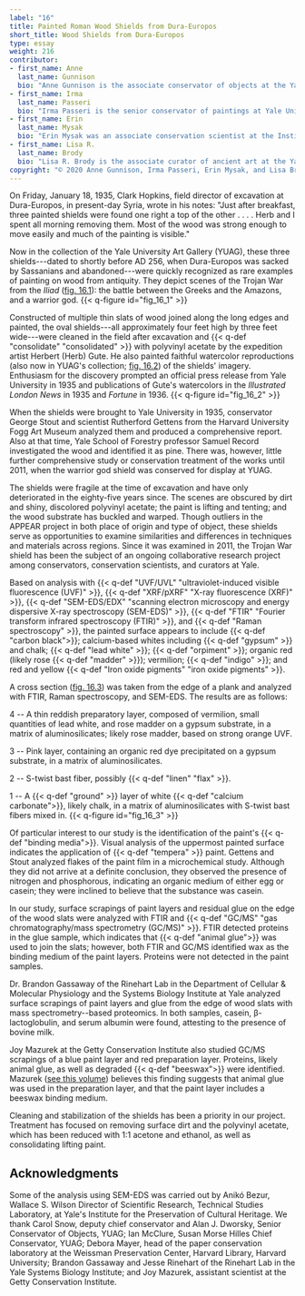 ```yaml
---
label: "16"
title: Painted Roman Wood Shields from Dura-Europos
short_title: Wood Shields from Dura-Europos
type: essay
weight: 216
contributor:
- first_name: Anne
  last_name: Gunnison
  bio: "Anne Gunnison is the associate conservator of objects at the Yale University Art Gallery. She received a BA in art history from Stanford University and an MA in principles of conservation and MS in conservation for archaeology and museums from the Institute of Archaeology, University College London. Prior to joining the staff at Yale, Gunnison worked as a postgraduate fellow at the Smithsonian's National Museum of the American Indian."
- first_name: Irma
  last_name: Passeri
  bio: "Irma Passeri is the senior conservator of paintings at Yale University Art Gallery. She trained at the conservation school of the Opificio delle Pietre Dure, in Florence, Italy, where she received her degree in the conservation of easel paintings. She has published articles on materials and techniques of Italian paintings and on Italian approaches to the restoration treatment of loss compensation."
- first_name: Erin
  last_name: Mysak
  bio: "Erin Mysak was an associate conservation scientist at the Institute for the Preservation of Cultural Heritage at Yale University and is now an independent conservation scientist. She earned her PhD in analytical chemistry from the University of North Carolina at Chapel Hill and was the 2009--2012 Andrew W. Mellon Postdoctoral Fellow in Conservation Science at the Straus Center for Conservation and Technical Studies, Harvard University."
- first_name: Lisa R.
  last_name: Brody
  bio: "Lisa R. Brody is the associate curator of ancient art at the Yale University Art Gallery. She received her BA from Yale and her PhD from the Institute of Fine Arts, New York University. In 2011 she cocurated *Dura-Europos: Crossroads of Antiquity*, on view at the McMullen Museum at Boston College and the Institute for the Study of the Ancient World at New York University; she also coedited the accompanying catalogue."
copyright: "© 2020 Anne Gunnison, Irma Passeri, Erin Mysak, and Lisa Brody<span class='is-screen-only remove-from-epub'>. Originally published in *Mummy Portraits of Roman Egypt: Emerging Research from the APPEAR Project* © 2020 J. Paul Getty Trust, www.getty.edu/publications/mummyportraits (licensed under [CC BY 4.0](https://creativecommons.org/licenses/by/4.0/)).</span>"
---
```


On Friday, January 18, 1935, Clark Hopkins, field director of excavation at Dura-Europos, in present-day Syria, wrote in his notes: "Just after breakfast, three painted shields were found one right a top of the other . . . . Herb and I spent all morning removing them. Most of the wood was strong enough to move easily and much of the painting is visible."

Now in the collection of the Yale University Art Gallery (YUAG), these three shields---dated to shortly before AD 256, when Dura-Europos was sacked by Sassanians and abandoned---were quickly recognized as rare examples of painting on wood from antiquity. They depict scenes of the Trojan War from the *Iliad* ([fig. 16.1](#fig_16_1)): the battle between the Greeks and the Amazons, and a warrior god.
{{< q-figure id="fig_16_1" >}}

Constructed of multiple thin slats of wood joined along the long edges and painted, the oval shields---all approximately four feet high by three feet wide---were cleaned in the field after excavation and {{< q-def "consolidate" "consolidated" >}} with polyvinyl acetate by the expedition artist Herbert (Herb) Gute. He also painted faithful watercolor reproductions (also now in YUAG's collection; [fig. 16.2](#fig_16_2)) of the shields' imagery. Enthusiasm for the discovery prompted an official press release from Yale University in 1935 and publications of Gute's watercolors in the *Illustrated London News* in 1935 and *Fortune* in 1936.
{{< q-figure id="fig_16_2" >}}

When the shields were brought to Yale University in 1935, conservator George Stout and scientist Rutherford Gettens from the Harvard University Fogg Art Museum analyzed them and produced a comprehensive report. Also at that time, Yale School of Forestry professor Samuel Record investigated the wood and identified it as pine. There was, however, little further comprehensive study or conservation treatment of the works until 2011, when the warrior god shield was conserved for display at YUAG.

The shields were fragile at the time of excavation and have only deteriorated in the eighty-five years since. The scenes are obscured by dirt and shiny, discolored polyvinyl acetate; the paint is lifting and tenting; and the wood substrate has buckled and warped. Though outliers in the APPEAR project in both place of origin and type of object, these shields serve as opportunities to examine similarities and differences in techniques and materials across regions. Since it was examined in 2011, the Trojan War shield has been the subject of an ongoing collaborative research project among conservators, conservation scientists, and curators at Yale.

Based on analysis with {{< q-def "UVF/UVL" "ultraviolet-induced visible fluorescence (UVF)" >}}, {{< q-def "XRF/pXRF" "X-ray fluorescence (XRF)" >}}, {{< q-def "SEM-EDS/EDX" "scanning electron microscopy and energy dispersive X-ray spectroscopy (SEM-EDS)" >}}, {{< q-def "FTIR" "Fourier transform infrared spectroscopy (FTIR)" >}}, and {{< q-def "Raman spectroscopy" >}}, the painted surface appears to include {{< q-def "carbon black">}}; calcium-based whites including {{< q-def "gypsum" >}} and chalk; {{< q-def "lead white" >}}; {{< q-def "orpiment" >}}; organic red (likely rose {{< q-def "madder" >}}); vermilion; {{< q-def "indigo" >}}; and red and yellow {{< q-def "Iron oxide pigments" "iron oxide pigments" >}}.

A cross section ([fig. 16.3](#fig_16_3)) was taken from the edge of a plank and analyzed with FTIR, Raman spectroscopy, and SEM-EDS. The results are as follows:

4 -- A thin reddish preparatory layer, composed of vermilion, small quantities of lead white, and rose madder on a gypsum substrate, in a matrix of aluminosilicates; likely rose madder, based on strong orange UVF.

3 -- Pink layer, containing an organic red dye precipitated on a gypsum substrate, in a matrix of aluminosilicates.

2 -- S-twist bast fiber, possibly {{< q-def "linen" "flax" >}}.

1 -- A {{< q-def "ground" >}} layer of white {{< q-def "calcium carbonate">}}, likely chalk, in a matrix of aluminosilicates with S-twist bast fibers mixed in.
{{< q-figure id="fig_16_3" >}}

Of particular interest to our study is the identification of the paint's {{< q-def "binding media">}}. Visual analysis of the uppermost painted surface indicates the application of {{< q-def "tempera" >}} paint. Gettens and Stout analyzed flakes of the paint film in a microchemical study. Although they did not arrive at a definite conclusion, they observed the presence of nitrogen and phosphorous, indicating an organic medium of either egg or casein; they were inclined to believe that the substance was casein.

In our study, surface scrapings of paint layers and residual glue on the edge of the wood slats were analyzed with FTIR and {{< q-def "GC/MS" "gas chromatography/mass spectrometry (GC/MS)" >}}. FTIR detected proteins in the glue sample, which indicates that {{< q-def "animal glue">}} was used to join the slats; however, both FTIR and GC/MS identified wax as the binding medium of the paint layers. Proteins were not detected in the paint samples.

Dr. Brandon Gassaway of the Rinehart Lab in the Department of Cellular & Molecular Physiology and the Systems Biology Institute at Yale analyzed surface scrapings of paint layers and glue from the edge of wood slats with mass spectrometry--based proteomics. In both samples, casein, β-lactoglobulin, and serum albumin were found, attesting to the presence of bovine milk.

Joy Mazurek at the Getty Conservation Institute also studied GC/MS scrapings of a blue paint layer and red preparation layer. Proteins, likely animal glue, as well as degraded {{< q-def "beeswax">}} were identified. Mazurek ([see this volume](/part-two/17/)) believes this finding suggests that animal glue was used in the preparation layer, and that the paint layer includes a beeswax binding medium.

Cleaning and stabilization of the shields has been a priority in our project. Treatment has focused on removing surface dirt and the polyvinyl acetate, which has been reduced with 1:1 acetone and ethanol, as well as consolidating lifting paint.

## Acknowledgments

Some of the analysis using SEM-EDS was carried out by Anikó Bezur, Wallace S. Wilson Director of Scientific Research, Technical Studies Laboratory, at Yale's Institute for the Preservation of Cultural Heritage. We thank Carol Snow, deputy chief conservator and Alan J. Dworsky, Senior Conservator of Objects, YUAG; Ian McClure, Susan Morse Hilles Chief Conservator, YUAG; Debora Mayer, head of the paper conservation laboratory at the Weissman Preservation Center, Harvard Library, Harvard University; Brandon Gassaway and Jesse Rinehart of the Rinehart Lab in the Yale Systems Biology Institute; and Joy Mazurek, assistant scientist at the Getty Conservation Institute.
